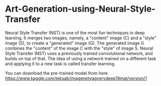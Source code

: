 # Art-Generation-using-Neural-Style-Transfer

Neural Style Transfer (NST) is one of the most fun techniques in deep learning. It merges two images, namely, a "content" image (C) and a "style" image (S), to create a "generated" image (G). The generated image G combines the "content" of the image C with the "style" of image S. Neural Style Transfer (NST) uses a previously trained convolutional network, and builds on top of that. The idea of using a network trained on a different task and applying it to a new task is called transfer learning.

You can download the pre-trained model from here https://www.kaggle.com/teksab/imagenetvggverydeep19mat/version/1

